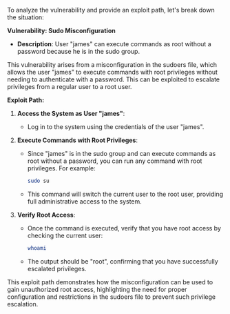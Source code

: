 To analyze the vulnerability and provide an exploit path, let's break down the situation:

**Vulnerability: Sudo Misconfiguration**

- **Description**: User "james" can execute commands as root without a password because he is in the sudo group.

This vulnerability arises from a misconfiguration in the sudoers file, which allows the user "james" to execute commands with root privileges without needing to authenticate with a password. This can be exploited to escalate privileges from a regular user to a root user.

**Exploit Path:**

1. **Access the System as User "james"**:
   - Log in to the system using the credentials of the user "james".

2. **Execute Commands with Root Privileges**:
   - Since "james" is in the sudo group and can execute commands as root without a password, you can run any command with root privileges. For example:
     ```bash
     sudo su
     ```
   - This command will switch the current user to the root user, providing full administrative access to the system.

3. **Verify Root Access**:
   - Once the command is executed, verify that you have root access by checking the current user:
     ```bash
     whoami
     ```
   - The output should be "root", confirming that you have successfully escalated privileges.

This exploit path demonstrates how the misconfiguration can be used to gain unauthorized root access, highlighting the need for proper configuration and restrictions in the sudoers file to prevent such privilege escalation.